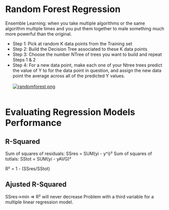 

# Random Forest Regression

Ensemble Learning: when you take multiple algorithms or the same algorithm multiple times and you put them together to male something much more powerful than the original.<br>
* Step 1: Pick at random K data points from the Training set
* Step 2: Build the Decision Tree associated to these K data points
* Step 3: Choose the number NTree of trees you want to build and repeat Steps 1 & 2
* Step 4: For a new data point, make each one of your Ntree trees predict the value of Y to for the data point in question, and assign the new data point the average across all of the predicted Y values.
<br><br>
[![randomforest.png](https://i.postimg.cc/4NqrtthY/randomforest.png)](https://postimg.cc/D8Qj3S6h)<br><br>

# Evaluating Regression Models Performance

## R-Squared
Sum of squares of residuals: SSres = SUM(yi - y^i)²
Sum of squares of totlals: SStot = SUM(yi - yAVG)²

R² = 1 - (SSres/SStot)

## Ajusted R-Squared
SSres->min => R² will never decrease
Problem with a third variable for a multiple linear regression model.
